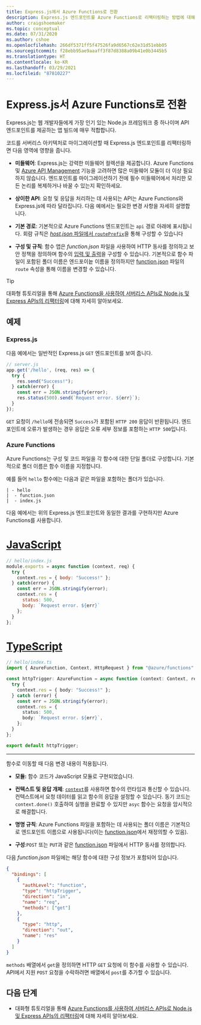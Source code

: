```yaml
---
title: Express.js에서 Azure Functions로 전환
description: Express.js 엔드포인트를 Azure Functions로 리팩터링하는 방법에 대해 알아보세요.
author: craigshoemaker
ms.topic: conceptual
ms.date: 07/31/2020
ms.author: cshoe
ms.openlocfilehash: 266df5371ff5f47526fa9d6567c62e31d51ebb05
ms.sourcegitcommit: f28ebb95ae9aaaff3f87d8388a09b41e0b3445b5
ms.translationtype: HT
ms.contentlocale: ko-KR
ms.lasthandoff: 03/29/2021
ms.locfileid: "87810227"
---
```

# <a name="shifting-from-expressjs-to-azure-functions"></a>Express.js서 Azure Functions로 전환

Express.js는 웹 개발자들에게 가장 인기 있는 Node.js 프레임워크 중 하나이며 API 엔드포인트를 제공하는 앱 빌드에 매우 적합합니다.

코드를 서버리스 아키텍처로 마이그레이션할 때 Express.js 엔드포인트를 리팩터링하면 다음 영역에 영향을 줍니다.

- **미들웨어**: Express.js는 강력한 미들웨어 컬렉션을 제공합니다. Azure Functions 및 [Azure API Management](../api-management/api-management-key-concepts.md) 기능을 고려하면 많은 미들웨어 모듈이 더 이상 필요하지 않습니다. 엔드포인트를 마이그레이션하기 전에 필수 미들웨어에서 처리한 모든 논리를 복제하거나 바꿀 수 있는지 확인하세요.

- **상이한 API**: 요청 및 응답을 처리하는 데 사용되는 API는 Azure Functions와 Express.js에 따라 달라집니다. 다음 예에서는 필요한 변경 사항을 자세히 설명합니다.

- **기본 경로**: 기본적으로 Azure Functions 엔드포인트는 `api` 경로 아래에 표시됩니다. 회람 규칙은 [_host.json_ 파일에서 `routePrefix`](./functions-bindings-http-webhook-output.md#hostjson-settings)을 통해 구성할 수 있습니다

- **구성 및 규칙**: 함수 앱은 _function.json_ 파일을 사용하여 HTTP 동사를 정의하고 보안 정책을 정의하며 함수의 [입력 및 출력](./functions-triggers-bindings.md)을 구성할 수 있습니다. 기본적으로 함수 파일이 포함된 폴더 이름은 엔드포이늩 이름을 정의하지만 [function.json](./functions-bindings-http-webhook-trigger.md#customize-the-http-endpoint) 파일의 `route` 속성을 통해 이름을 변경할 수 있습니다.

> [!TIP]
> 대화형 튜토리얼을 통해 [Azure Functions을 사용하여 서버리스 APIs로 Node.js 및 Express APIs의 리팩터링](/learn/modules/shift-nodejs-express-apis-serverless/)에 대해 자세히 알아보세요.

## <a name="example"></a>예제

### <a name="expressjs"></a>Express.js

다음 예에서는 일반적인 Express.js `GET` 엔드포인트를 보여 줍니다.

```javascript
// server.js
app.get('/hello', (req, res) => {
  try {
    res.send("Success!");
  } catch(error) {
    const err = JSON.stringify(error);
    res.status(500).send(`Request error. ${err}`);
  }
});
```

`GET` 요청이 `/hello`에 전송되면 `Success`가 포함된 `HTTP 200` 응답이 반환됩니다. 엔드포인트에 오류가 발생하는 경우 응답은 오류 세부 정보를 포함하는 `HTTP 500`입니다.

### <a name="azure-functions"></a>Azure Functions

Azure Functions는 구성 및 코드 파일을 각 함수에 대한 단일 폴더로 구성합니다. 기본적으로 폴더 이름은 함수 이름을 지정합니다.

예를 들어 `hello` 함수에는 다음과 같은 파일을 포함하는 폴더가 있습니다.

``` files
| - hello
|  - function.json
|  - index.js
```

다음 예에서는 위의 Express.js 엔드포인트와 동일한 결과를 구현하지만 Azure Functions를 사용합니다.

# <a name="javascript"></a>[JavaScript](#tab/javascript)

```javascript
// hello/index.js
module.exports = async function (context, req) {
  try {
    context.res = { body: "Success!" };
  } catch(error) {
    const err = JSON.stringify(error);
    context.res = {
      status: 500,
      body: `Request error. ${err}`
    };
  }
};
```

# <a name="typescript"></a>[TypeScript](#tab/typescript)

```typescript
// hello/index.ts
import { AzureFunction, Context, HttpRequest } from "@azure/functions";

const httpTrigger: AzureFunction = async function (context: Context, req: HttpRequest): Promise<void> {
  try {
    context.res = { body: "Success!" };
  } catch (error) {
    const err = JSON.stringify(error);
    context.res = {
      status: 500,
      body: `Request error. ${err}`,
    };
  }
};

export default httpTrigger;
```

---

함수로 이동할 때 다음 변경 내용이 적용됩니다.

- **모듈:** 함수 코드가 JavaScript 모듈로 구현되었습니다.

- **컨텍스트 및 응답 개체**: [`context`](./functions-reference-node.md#context-object)를 사용하면 함수의 런타임과 통신할 수 있습니다. 컨텍스트에서 요청 데이터를 읽고 함수의 응답을 설정할 수 있습니다. 동기 코드는 `context.done()` 호출하여 실행을 완료할 수 있지만 `asyc` 함수는 요청을 암시적으로 해결합니다.

- **명명 규칙**: Azure Functions 파일을 포함하는 데 사용되는 폴더 이름은 기본적으로 엔드포인트 이름으로 사용됩니다(이는 [function.json](./functions-bindings-http-webhook-trigger.md#customize-the-http-endpoint)에서 재정의할 수 있음).

- **구성**:`POST` 또는 `PUT`과 같은 [ function.json](./functions-bindings-http-webhook-trigger.md#customize-the-http-endpoint) 파일에서 HTTP 동사를 정의합니다.

다음 _function.json_ 파일에는 해당 함수에 대한 구성 정보가 포함되어 있습니다.

```json
{
  "bindings": [
    {
      "authLevel": "function",
      "type": "httpTrigger",
      "direction": "in",
      "name": "req",
      "methods": ["get"]
    },
    {
      "type": "http",
      "direction": "out",
      "name": "res"
    }
  ]
}
```

`methods` 배열에서 `get`을 정의하면 HTTP `GET` 요청에 이 함수를 사용할 수 있습니다. API에서 지원 `POST` 요청을 수락하려면 배열에서 `post`를 추가할 수 있습니다.

## <a name="next-steps"></a>다음 단계

- 대화형 튜토리얼을 통해 [Azure Functions를 사용하여 서버리스 APIs로 Node.js 및 Express APIs의 리팩터링](/learn/modules/shift-nodejs-express-apis-serverless/)에 대해 자세히 알아보세요.